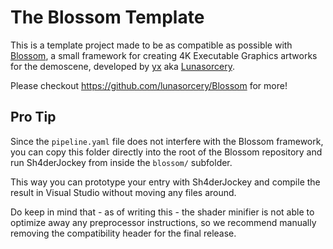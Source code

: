 # The Blossom Template

This is a template project made to be as compatible as possible with [Blossom],
a small framework for creating 4K Executable Graphics artworks for the demoscene,
developed by [yx] aka [Lunasorcery].

Please checkout https://github.com/lunasorcery/Blossom for more!

[Blossom]: https://github.com/lunasorcery/Blossom
[Lunasorcery]: https://github.com/lunasorcery
[yx]: https://demozoo.org/sceners/77056/

## Pro Tip

Since the `pipeline.yaml` file does not interfere with the Blossom framework,
you can copy this folder directly into the root of the Blossom repository and
run Sh4derJockey from inside the `blossom/` subfolder.

This way you can prototype your entry with Sh4derJockey and compile the result
in Visual Studio without moving any files around.

Do keep in mind that - as of writing this - the shader minifier is not able to
optimize away any preprocessor instructions, so we recommend manually removing
the compatibility header for the final release.
